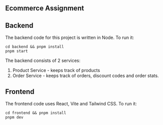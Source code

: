 ## Ecommerce Assignment

## Backend

The backend code for this project is written in Node. To run it:

```
cd backend && pnpm install
pnpm start
```

The backend consists of 2 services:

1. Product Service - keeps track of products
2. Order Service - keeps track of orders, discount codes and order stats.


## Frontend

The frontend code uses React, Vite and Tailwind CSS. To run it:

```
cd frontend && pnpm install
pnpm dev
```

